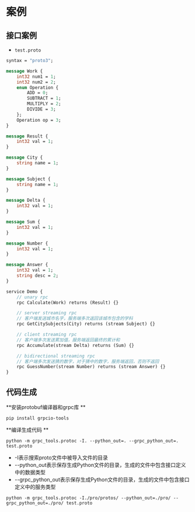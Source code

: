 # 案例

## 接口案例

* `test.proto`

````protobuf
syntax = "proto3";

message Work {
    int32 num1 = 1;
    int32 num2 = 2;
    enum Operation {
        ADD = 0;
        SUBTRACT = 1;
        MULTIPLY = 2;
        DIVIDE = 3;
    };
    Operation op = 3;
}

message Result {
    int32 val = 1;
}

message City {
    string name = 1;
}

message Subject {
    string name = 1;
}

message Delta {
    int32 val = 1;
}

message Sum {
    int32 val = 1;
}

message Number {
    int32 val = 1;
}

message Answer {
    int32 val = 1;
    string desc = 2;
}

service Demo {
    // unary rpc
    rpc Calculate(Work) returns (Result) {}

    // server streaming rpc
    // 客户端发送城市名字，服务端多次返回该城市包含的学科
    rpc GetCitySubjects(City) returns (stream Subject) {}

    // client streaming rpc
    // 客户端多次发送累加值，服务端返回最终的累计和
    rpc Accumulate(stream Delta) returns (Sum) {}

    // bidirectional streaming rpc
    // 客户端多次发送猜的数字，对于猜中的数字，服务端返回，否则不返回
    rpc GuessNumber(stream Number) returns (stream Answer) {}
}
````

## 代码生成

**安装protobuf编译器和grpc库 **

```
pip install grpcio-tools
```

**编译生成代码 **

```
python -m grpc_tools.protoc -I. --python_out=. --grpc_python_out=. test.proto
```

- -I表示搜索proto文件中被导入文件的目录
- --python_out表示保存生成Python文件的目录，生成的文件中包含接口定义中的数据类型
- --grpc_python_out表示保存生成Python文件的目录，生成的文件中包含接口定义中的服务类型

````
python -m grpc_tools.protoc -I./pro/protos/ --python_out=./pro/ --grpc_python_out=./pro/ test.proto
````


